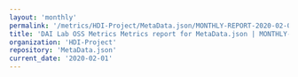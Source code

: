 ```yaml
---
layout: 'monthly'
permalink: '/metrics/HDI-Project/MetaData.json/MONTHLY-REPORT-2020-02-01/'
title: 'DAI Lab OSS Metrics Metrics report for MetaData.json | MONTHLY-REPORT-2020-02-01'
organization: 'HDI-Project'
repository: 'MetaData.json'
current_date: '2020-02-01'
---
```

